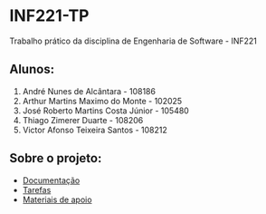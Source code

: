 # INF221-TP
Trabalho prático da disciplina de Engenharia de Software - INF221

## Alunos:
1. André Nunes de Alcântara - 108186
2. Arthur Martins Maximo do Monte - 102025
3. José Roberto Martins Costa Júnior - 105480
4. Thiago Zimerer Duarte - 108206
5. Victor Afonso Teixeira Santos - 108212

## Sobre o projeto:
- [Documentação]()
- [Tarefas](TODO.md)
- [Materiais de apoio](REFs.md)
